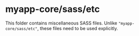 # myapp-core/sass/etc

This folder contains miscellaneous SASS files. Unlike `"myapp-core/sass/etc"`, these files
need to be used explicitly.
